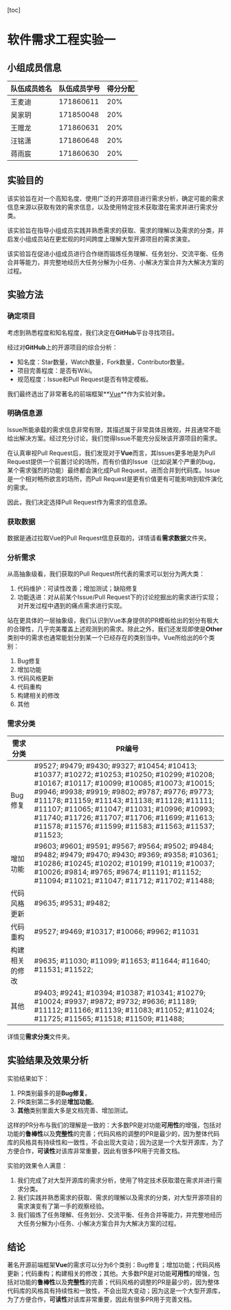 [toc]

# 软件需求工程实验一

## 小组成员信息

| 队伍成员姓名 | 队伍成员学号 | 得分分配 |
| ------------ | ------------ | -------- |
| 王麦迪       | 171860611    | 20%      |
| 吴家玥       | 171850048    | 20%      |
| 王赠龙       | 171860631    | 20%      |
| 汪铭潇       | 171860648    | 20%      |
| 蒋雨宸       | 171860630    | 20%      |



## 实验目的

该实验旨在对一个高知名度、使用广泛的开源项目进行需求分析，确定可能的需求信息来源以获取有效的需求信息，以及使用特定技术获取潜在需求并进行需求分类。

该实验旨在指导小组成员实践并熟悉需求的获取、需求的理解以及需求的分类，并启发小组成员站在更宏观的时间跨度上理解大型开源项目的需求演变。

该实验旨在促进小组成员进行合作继而锻炼任务理解、任务划分、交流平衡、任务合并等能力，并完整地经历大任务分解为小任务、小解决方案合并为大解决方案的过程。



## 实验方法

### 确定项目

考虑到熟悉程度和知名程度，我们决定在**GitHub**平台寻找项目。

经过对**GitHub**上的开源项目的综合分析：

- 知名度：Star数量，Watch数量，Fork数量，Contributor数量。
- 项目完善程度：是否有Wiki。
- 规范程度：Issue和Pull Request是否有特定模板。

我们最终选出了非常著名的前端框架**[Vue](https://github.com/vuejs/vue)**作为实验对象。



### 明确信息源

Issue所能承载的需求信息非常有限，其描述属于非常具体且微观，并且通常不能给出解决方案。经过充分讨论，我们觉得Issue不能充分反映该开源项目的需求。

在认真审视Pull Request后，我们发现对于**Vue**而言，其Issues更多地是为Pull Request提供一个前置讨论的场所，而有价值的Issue（比如说某个严重的bug，某个需求强烈的功能）最终都会演化成Pull Request，进而合并到代码库。Issue是一个相对畅所欲言的场所，而Pull Request是更有价值更有可能影响到软件演化的需求。

因此，我们决定选择Pull Request作为需求的信息源。



### 获取数据

数据是通过拉取Vue的Pull Request信息获取的，详情请看**需求数据**文件夹。



### 分析需求

从高抽象级看，我们获取的Pull Request所代表的需求可以划分为两大类：

1. 代码维护：可读性改善；增加测试；缺陷修复
2. 功能迭进：对从前某个Issue/Pull Request下的讨论挖掘出的需求进行实现；对开发过程中遇到的痛点需求进行实现。

站在更具体的一层抽象级，我们认识到Vue本身提供的PR模板给出的划分有极大的合理性，几乎完美覆盖上述观测到的需求。除此之外，我们还发现即使是**Other**类别中的需求也通常能划分到某一个已经存在的类别当中。Vue所给出的6个类别：

1. Bug修复
2. 增加功能
3. 代码风格更新
4.  代码重构
5. 构建相关的修改
6. 其他



### 需求分类

| 需求分类       | PR编号                                                       |
| -------------- | ------------------------------------------------------------ |
| Bug修复        | #9527; #9479; #9430; #9327; #10454; #10413; #10377; #10272; #10253; #10250; #10299; #10208; #10167; #10117; #10099; #10085; #10073; #10015; #9946; #9938; #9919; #9802; #9787; #9776; #9773; #11178; #11159; #11143; #11138; #11128; #11111; #11107; #11065; #11047; #11031; #10996; #10993; #11740; #11726; #11707; #11706; #11699; #11613; #11578; #11576; #11599; #11583; #11563; #11537; #11523; |
| 增加功能       | #9603; #9601; #9591; #9567; #9564; #9502; #9484; #9482; #9479; #9470; #9430; #9369; #9358; #10361; #10286; #10245; #10202; #10199; #10119; #10037; #10026; #9814; #9765; #9674; #11191; #11152; #11094; #11021; #11047; #11712; #11702; #11488; |
| 代码风格更新   | #9635; #9531; #9482;                                         |
| 代码重构       | #9527; #9469; #10317; #10066; #9962; #11031                  |
| 构建相关的修改 | #9635; #11030; #11099; #11653; #11644; #11640; #11531; #11522; |
| 其他           | #9403; #9241; #10394; #10387; #10341; #10279; #10024; #9937; #9872; #9732; #9636; #11189; #11112; #11166; #11139; #11083; #11052; #11024; #11725; #11565; #11518; #11509; #11488; |

详情见**需求分类**文件夹。



## 实验结果及效果分析

实验结果如下：

1. PR类别最多的是**Bug修复**。
2. PR类别第二多的是**增加功能**。
3. **其他**类别里面大多是文档完善、增加测试。

这样的PR分布与我们的理解是一致的：大多数PR是对功能**可用性**的增强，包括对功能的**鲁棒性**以及**完整性**的完善；代码风格的调整的PR是最少的，因为整体代码库的风格具有持续性和一致性，不会出现大变动；因为这是一个大型开源库，为了方便合作，**可读性**对该库非常重要，因此有很多PR用于完善文档。

实验的效果令人满意：

1. 我们完成了对大型开源库的需求分析，使用了特定技术获取潜在需求并进行需求分类。
2. 我们实践并熟悉需求的获取、需求的理解以及需求的分类，对大型开源项目的需求演变有了第一手的观察经验。
3. 我们锻炼了任务理解、任务划分、交流平衡、任务合并等能力，并完整地经历大任务分解为小任务、小解决方案合并为大解决方案的过程。



## 结论

著名开源前端框架**Vue**的需求可以分为6个类别：Bug修复；增加功能；代码风格更新；代码重构；构建相关的修改；其他。大多数PR是对功能**可用性**的增强，包括对功能的**鲁棒性**以及**完整性**的完善；代码风格的调整的PR是最少的，因为整体代码库的风格具有持续性和一致性，不会出现大变动；因为这是一个大型开源库，为了方便合作，**可读性**对该库非常重要，因此有很多PR用于完善文档。